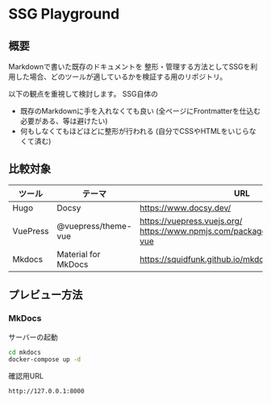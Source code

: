 # SSG Playground

## 概要

Markdownで書いた既存のドキュメントを
整形・管理する方法としてSSGを利用した場合、どのツールが適しているかを検証する用のリポジトリ。

以下の観点を重視して検討します。
SSG自体の

* 既存のMarkdownに手を入れなくても良い 
  (全ページにFrontmatterを仕込む必要がある、等は避けたい)
* 何もしなくてもほどほどに整形が行われる 
  (自分でCSSやHTMLをいじらなくて済む)

## 比較対象

ツール  | テーマ  | URL
-------- | -------------------- | ----------------------
Hugo     | Docsy  | https://www.docsy.dev/
VuePress | @vuepress/theme-vue | https://vuepress.vuejs.org/<br>https://www.npmjs.com/package/@vuepress/theme-vue
Mkdocs   | Material for MkDocs | https://squidfunk.github.io/mkdocs-material/

## プレビュー方法

### MkDocs

サーバーの起動

``` bash
cd mkdocs
docker-compose up -d
```

確認用URL

```
http://127.0.0.1:8000
```

